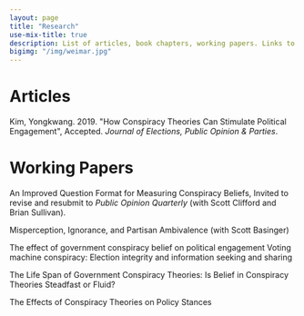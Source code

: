 ```yaml
---
layout: page
title: "Research"
use-mix-title: true
description: List of articles, book chapters, working papers. Links to abstracts, Google Scholar, replication files, and Publons.
bigimg: "/img/weimar.jpg"
---
```

# Articles

Kim, Yongkwang. 2019. "How Conspiracy Theories Can Stimulate Political Engagement", Accepted. *Journal of Elections,
Public Opinion & Parties*.

# Working Papers

An Improved Question Format for Measuring Conspiracy Beliefs, Invited to revise and resubmit to *Public Opinion Quarterly* (with Scott Clifford and Brian Sullivan).

Misperception, Ignorance, and Partisan Ambivalence (with Scott Basinger)

The effect of government conspiracy belief on political engagement Voting machine conspiracy: Election integrity and information seeking and sharing

The Life Span of Government Conspiracy Theories: Is Belief in Conspiracy Theories Steadfast or Fluid?

The Effects of Conspiracy Theories on Policy Stances

